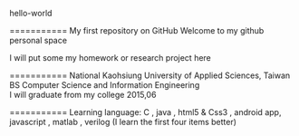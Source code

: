 hello-world

===========
My first repository on GitHub
Welcome to my github personal space

I will put some my homework or research project here

===========
National Kaohsiung University of Applied Sciences, Taiwan           
BS Computer Science and Information Engineering   
I will graduate from my college 2015,06

===========
Learning language: C , java , html5 & Css3 , android app, javascript , matlab , verilog 
                  (I learn the first four items better)
